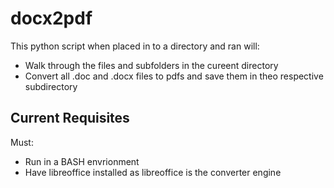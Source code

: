 # docx2pdf
This python script when placed in to a directory and ran will:
- Walk through the files and subfolders in the cureent directory
- Convert all .doc and .docx files to pdfs and save them in theo respective subdirectory
## Current Requisites
Must:
- Run in a BASH envrionment
- Have libreoffice installed as libreoffice is the converter engine
